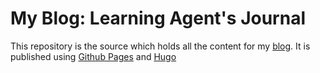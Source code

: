 # My Blog: Learning Agent's Journal

This repository is the source which holds all the content for my [blog](sudarshan85.github.io). It is published using [Github Pages](https://pages.github.com/) and [Hugo](https://gohugo.io/)
